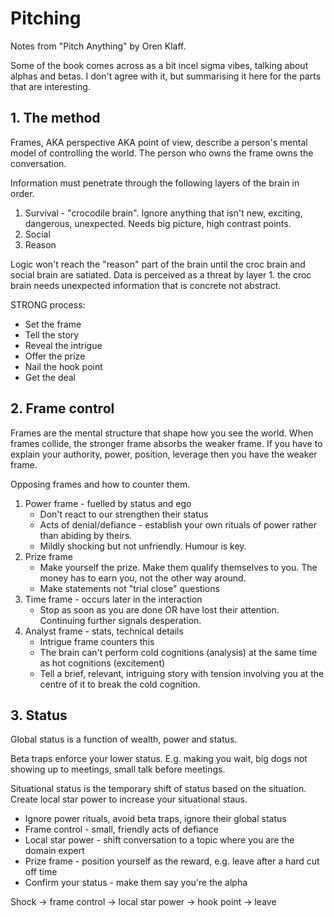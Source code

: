 # Pitching
Notes from "Pitch Anything" by Oren Klaff.

Some of the book comes across as a bit incel sigma vibes, talking about alphas and betas.
I don't agree with it, but summarising it here for the parts that are interesting.


## 1. The method
Frames, AKA perspective AKA point of view, describe a person's mental model of controlling the world. 
The person who owns the frame owns the conversation.

Information must penetrate through the following layers of the brain in order. 
1. Survival - "crocodile brain". Ignore anything that isn't new, exciting, dangerous, unexpected. Needs big picture, high contrast points.
2. Social
3. Reason

Logic won't reach the "reason" part of the brain until the croc brain and social brain are satiated.
Data is perceived as a threat by layer 1. the croc brain needs unexpected information that is concrete not abstract.

STRONG process:
- Set the frame
- Tell the story
- Reveal the intrigue
- Offer the prize
- Nail the hook point
- Get the deal


## 2. Frame control 
Frames are the mental structure that shape how you see the world.
When frames collide, the stronger frame absorbs the weaker frame.
If you have to explain your authority, power, position, leverage then you have the weaker frame.

Opposing frames and how to counter them.
1. Power frame - fuelled by status and ego
   - Don't react to our strengthen their status
   - Acts of denial/defiance - establish your own rituals of power rather than abiding by theirs.
   - Mildly shocking but not unfriendly. Humour is key.
2. Prize frame
   - Make yourself the prize. Make them qualify themselves to you. The money has to earn you, not the other way around.
   - Make statements not "trial close" questions
3. Time frame - occurs later in the interaction
   - Stop as soon as you are done OR have lost their attention. Continuing further signals desperation.
4. Analyst frame - stats, technical details
   - Intrigue frame counters this
   - The brain can't perform cold cognitions (analysis) at the same time as hot cognitions (excitement)
   - Tell a brief, relevant, intriguing story with tension involving you at the centre of it to break the cold cognition.


## 3. Status
Global status is a function of wealth, power and status.

Beta traps enforce your lower status.
E.g. making you wait, big dogs not showing up to meetings, small talk before meetings.

Situational status is the temporary shift of status based on the situation.
Create local star power to increase your situational staus.
- Ignore power rituals, avoid beta traps, ignore their global status
- Frame control - small, friendly acts of defiance
- Local star power - shift conversation to a topic where you are the domain expert
- Prize frame - position yourself as the reward, e.g. leave after a hard cut off time
- Confirm your status - make them say you're the alpha

Shock -> frame control -> local star power -> hook point -> leave
